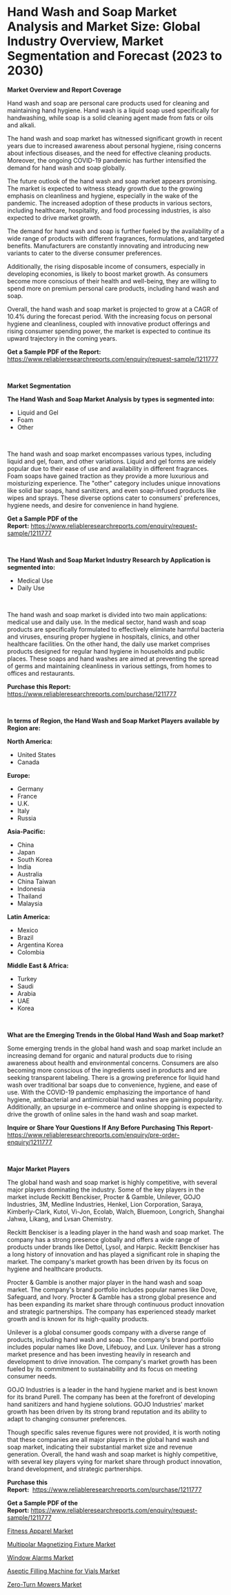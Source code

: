 <p><h1>Hand Wash and Soap Market Analysis and Market Size: Global Industry Overview, Market Segmentation and Forecast (2023 to 2030)</h1></p><p><strong>Market Overview and Report Coverage</strong></p>
<p><p>Hand wash and soap are personal care products used for cleaning and maintaining hand hygiene. Hand wash is a liquid soap used specifically for handwashing, while soap is a solid cleaning agent made from fats or oils and alkali.</p><p>The hand wash and soap market has witnessed significant growth in recent years due to increased awareness about personal hygiene, rising concerns about infectious diseases, and the need for effective cleaning products. Moreover, the ongoing COVID-19 pandemic has further intensified the demand for hand wash and soap globally.</p><p>The future outlook of the hand wash and soap market appears promising. The market is expected to witness steady growth due to the growing emphasis on cleanliness and hygiene, especially in the wake of the pandemic. The increased adoption of these products in various sectors, including healthcare, hospitality, and food processing industries, is also expected to drive market growth.</p><p>The demand for hand wash and soap is further fueled by the availability of a wide range of products with different fragrances, formulations, and targeted benefits. Manufacturers are constantly innovating and introducing new variants to cater to the diverse consumer preferences.</p><p>Additionally, the rising disposable income of consumers, especially in developing economies, is likely to boost market growth. As consumers become more conscious of their health and well-being, they are willing to spend more on premium personal care products, including hand wash and soap.</p><p>Overall, the hand wash and soap market is projected to grow at a CAGR of 10.4% during the forecast period. With the increasing focus on personal hygiene and cleanliness, coupled with innovative product offerings and rising consumer spending power, the market is expected to continue its upward trajectory in the coming years.</p></p>
<p><strong>Get a Sample PDF of the Report:</strong> <a href="https://www.reliableresearchreports.com/enquiry/request-sample/1211777">https://www.reliableresearchreports.com/enquiry/request-sample/1211777</a></p>
<p>&nbsp;</p>
<p><strong>Market Segmentation</strong></p>
<p><strong>The Hand Wash and Soap Market Analysis by types is segmented into:</strong></p>
<p><ul><li>Liquid and Gel</li><li>Foam</li><li>Other</li></ul></p>
<p>&nbsp;</p>
<p><p>The hand wash and soap market encompasses various types, including liquid and gel, foam, and other variations. Liquid and gel forms are widely popular due to their ease of use and availability in different fragrances. Foam soaps have gained traction as they provide a more luxurious and moisturizing experience. The "other" category includes unique innovations like solid bar soaps, hand sanitizers, and even soap-infused products like wipes and sprays. These diverse options cater to consumers' preferences, hygiene needs, and desire for convenience in hand hygiene.</p></p>
<p><strong>Get a Sample PDF of the Report:</strong>&nbsp;<a href="https://www.reliableresearchreports.com/enquiry/request-sample/1211777">https://www.reliableresearchreports.com/enquiry/request-sample/1211777</a></p>
<p>&nbsp;</p>
<p><strong>The Hand Wash and Soap Market Industry Research by Application is segmented into:</strong></p>
<p><ul><li>Medical Use</li><li>Daily Use</li></ul></p>
<p>&nbsp;</p>
<p><p>The hand wash and soap market is divided into two main applications: medical use and daily use. In the medical sector, hand wash and soap products are specifically formulated to effectively eliminate harmful bacteria and viruses, ensuring proper hygiene in hospitals, clinics, and other healthcare facilities. On the other hand, the daily use market comprises products designed for regular hand hygiene in households and public places. These soaps and hand washes are aimed at preventing the spread of germs and maintaining cleanliness in various settings, from homes to offices and restaurants.</p></p>
<p><strong>Purchase this Report:</strong>&nbsp; <a href="https://www.reliableresearchreports.com/purchase/1211777">https://www.reliableresearchreports.com/purchase/1211777</a></p>
<p>&nbsp;</p>
<p><strong>In terms of Region, the Hand Wash and Soap Market Players available by Region are:</strong></p>
<p>
    <p> <strong> North America: </strong>
        <ul>
            <li>United States</li>
            <li>Canada</li>
        </ul>
        </p> 
    <p> <strong> Europe: </strong>
        <ul>
            <li>Germany</li>
            <li>France</li>
            <li>U.K.</li>
            <li>Italy</li>
            <li>Russia</li>
        </ul>
        </p> 
    <p> <strong> Asia-Pacific: </strong>
        <ul>
            <li>China</li>
            <li>Japan</li>
            <li>South Korea</li>
            <li>India</li>
            <li>Australia</li>
            <li>China Taiwan</li>
            <li>Indonesia</li>
            <li>Thailand</li>
            <li>Malaysia</li>
        </ul>
        </p> 
    <p> <strong> Latin America: </strong>
        <ul>
            <li>Mexico</li>
            <li>Brazil</li>
            <li>Argentina Korea</li>
            <li>Colombia</li>
        </ul>
        </p> 
    <p> <strong> Middle East & Africa: </strong>
        <ul>
            <li>Turkey</li>
            <li>Saudi</li>
            <li>Arabia</li>
            <li>UAE</li>
            <li>Korea</li>
        </ul>
    </p>
    </p>
<p>&nbsp;</p>
<p><strong>What are the Emerging Trends in the Global Hand Wash and Soap market?</strong></p>
<p><p>Some emerging trends in the global hand wash and soap market include an increasing demand for organic and natural products due to rising awareness about health and environmental concerns. Consumers are also becoming more conscious of the ingredients used in products and are seeking transparent labeling. There is a growing preference for liquid hand wash over traditional bar soaps due to convenience, hygiene, and ease of use. With the COVID-19 pandemic emphasizing the importance of hand hygiene, antibacterial and antimicrobial hand washes are gaining popularity. Additionally, an upsurge in e-commerce and online shopping is expected to drive the growth of online sales in the hand wash and soap market.</p></p>
<p><strong>Inquire or Share Your Questions If Any Before Purchasing This Report</strong>- <a href="https://www.reliableresearchreports.com/enquiry/pre-order-enquiry/1211777">https://www.reliableresearchreports.com/enquiry/pre-order-enquiry/1211777</a></p>
<p>&nbsp;</p>
<p><strong>Major Market Players</strong></p>
<p><p>The global hand wash and soap market is highly competitive, with several major players dominating the industry. Some of the key players in the market include Reckitt Benckiser, Procter & Gamble, Unilever, GOJO Industries, 3M, Medline Industries, Henkel, Lion Corporation, Saraya, Kimberly-Clark, Kutol, Vi-Jon, Ecolab, Walch, Bluemoon, Longrich, Shanghai Jahwa, Likang, and Lvsan Chemistry.</p><p>Reckitt Benckiser is a leading player in the hand wash and soap market. The company has a strong presence globally and offers a wide range of products under brands like Dettol, Lysol, and Harpic. Reckitt Benckiser has a long history of innovation and has played a significant role in shaping the market. The company's market growth has been driven by its focus on hygiene and healthcare products.</p><p>Procter & Gamble is another major player in the hand wash and soap market. The company's brand portfolio includes popular names like Dove, Safeguard, and Ivory. Procter & Gamble has a strong global presence and has been expanding its market share through continuous product innovation and strategic partnerships. The company has experienced steady market growth and is known for its high-quality products.</p><p>Unilever is a global consumer goods company with a diverse range of products, including hand wash and soap. The company's brand portfolio includes popular names like Dove, Lifebuoy, and Lux. Unilever has a strong market presence and has been investing heavily in research and development to drive innovation. The company's market growth has been fueled by its commitment to sustainability and its focus on meeting consumer needs.</p><p>GOJO Industries is a leader in the hand hygiene market and is best known for its brand Purell. The company has been at the forefront of developing hand sanitizers and hand hygiene solutions. GOJO Industries' market growth has been driven by its strong brand reputation and its ability to adapt to changing consumer preferences.</p><p>Though specific sales revenue figures were not provided, it is worth noting that these companies are all major players in the global hand wash and soap market, indicating their substantial market size and revenue generation. Overall, the hand wash and soap market is highly competitive, with several key players vying for market share through product innovation, brand development, and strategic partnerships.</p></p>
<p><strong>Purchase this Report:</strong>&nbsp;&nbsp;<a href="https://www.reliableresearchreports.com/purchase/1211777">https://www.reliableresearchreports.com/purchase/1211777</a></p>
<p></p>
<p><strong>Get a Sample PDF of the Report:</strong>&nbsp;<a href="https://www.reliableresearchreports.com/enquiry/request-sample/1211777">https://www.reliableresearchreports.com/enquiry/request-sample/1211777</a></p>
<p><p><a href="https://medium.com/@ssantosh15121999/fitness-apparel-market-size-growth-forecast-2023-2030-9209ace7ff67">Fitness Apparel Market</a></p><p><a href="https://www.linkedin.com/pulse/multipolar-magnetizing-fixture-market-size-2023-2030-global-fssie/">Multipolar Magnetizing Fixture Market</a></p><p><a href="https://medium.com/@bretpacocha2023/window-alarms-market-size-growth-forecast-2023-2030-fb2f7f78bdb0">Window Alarms Market</a></p><p><a href="https://www.linkedin.com/pulse/aseptic-filling-machine-vials-market-challenges-opportunities-rvhte/">Aseptic Filling Machine for Vials Market</a></p><p><a href="https://www.linkedin.com/pulse/zero-turn-mowers-market-size-2023-2030-global-industrial-rppse/">Zero-Turn Mowers Market</a></p></p>